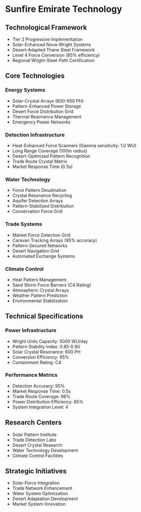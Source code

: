 # Sunfire Emirate Technology

## Technological Framework
- Tier 2 Progressive Implementation
- Solar-Enhanced Nova-Wright Systems
- Desert-Adapted Thane Steel Framework
- Level 4 Force Conversion (85% efficiency)
- Regional Wright-Steel-Path Certification

## Core Technologies

### Energy Systems
- Solar-Crystal Arrays (600-650 PH)
- Pattern-Enhanced Power Storage
- Desert Force Distribution Grid
- Thermal Resonance Management
- Emergency Power Networks

### Detection Infrastructure
- Heat-Enhanced Force Scanners (Gamma sensitivity: 1.0 WU)
- Long Range Coverage (100m radius)
- Desert-Optimized Pattern Recognition
- Trade Route Crystal Matrix
- Market Response Time (0.5s)

### Water Technology
- Force Pattern Desalination
- Crystal Resonance Recycling
- Aquifer Detection Arrays
- Pattern-Stabilized Distribution
- Conservation Force Grid

### Trade Systems
- Market Force Detection Grid
- Caravan Tracking Arrays (95% accuracy)
- Pattern-Secured Networks
- Desert Navigation Grid
- Automated Exchange Systems

### Climate Control
- Heat Pattern Management
- Sand Storm Force Barriers (C4 Rating)
- Atmospheric Crystal Arrays
- Weather Pattern Prediction
- Environmental Stabilization

## Technical Specifications

### Power Infrastructure
- Wright Units Capacity: 5000 WU/day
- Pattern Stability Index: 0.85-0.90
- Solar Crystal Resonance: 600 PH
- Conversion Efficiency: 85%
- Containment Rating: C4

### Performance Metrics
- Detection Accuracy: 95%
- Market Response Time: 0.5s
- Trade Route Coverage: 98%
- Power Distribution Efficiency: 85%
- System Integration Level: 4

## Research Centers
- Solar Pattern Institute
- Trade Detection Labs
- Desert Crystal Research
- Water Technology Development
- Climate Control Facilities

## Strategic Initiatives
- Solar-Force Integration
- Trade Network Enhancement
- Water System Optimization
- Desert Adaptation Development
- Market System Innovation
